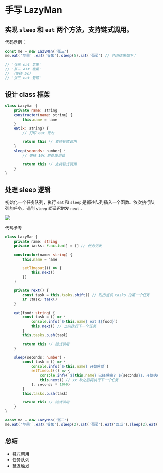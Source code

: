# 手写 LazyMan



## 实现 `sleep` 和 `eat` 两个方法，支持链式调用。
代码示例：

```js
const me = new LazyMan('张三')
me.eat('苹果').eat('香蕉').sleep(5).eat('葡萄') // 打印结果如下：

// '张三 eat 苹果'
// '张三 eat 香蕉'
// （等待 5s）
// '张三 eat 葡萄'
```

## 设计 class 框架

```js
class LazyMan {
    private name: string
    constructor(name: string) {
        this.name = name
    }
    eat(x: string) {
        // 打印 eat 行为

        return this // 支持链式调用
    }
    sleep(seconds: number) {
        // 等待 10s 的处理逻辑

        return this // 支持链式调用
    }
}
```

## 处理 sleep 逻辑

初始化一个任务队列，执行 `eat` 和 `sleep` 是都往队列插入一个函数。依次执行队列的任务，遇到 `sleep` 就延迟触发 `next` 。

![](https://sunny586.github.io/dist/docs/zh-CN/fe@2/手写高质量代码/img/sleep.png)

代码参考 
```ts
class LazyMan {
    private name: string
    private tasks: Function[] = [] // 任务列表

    constructor(name: string) {
        this.name = name

        setTimeout(() => {
            this.next()
        })
    }

    private next() {
        const task = this.tasks.shift() // 取出当前 tasks 的第一个任务
        if (task) task()
    }

    eat(food: string) {
        const task = () => {
            console.info(`${this.name} eat ${food}`)
            this.next() // 立刻执行下一个任务
        }
        this.tasks.push(task)

        return this // 链式调用
    }

    sleep(seconds: number) {
        const task = () => {
            console.info(`${this.name} 开始睡觉`)
            setTimeout(() => {
                console.info(`${this.name} 已经睡完了 ${seconds}s，开始执行下一个任务`)
                this.next() // xx 秒之后再执行下一个任务
            }, seconds * 1000)
        }
        this.tasks.push(task)

        return this // 链式调用
    }
}

const me = new LazyMan('张三')
me.eat('苹果').eat('香蕉').sleep(2).eat('葡萄').eat('西瓜').sleep(2).eat('橘子')
```

## 总结

- 链式调用
- 任务队列
- 延迟触发
